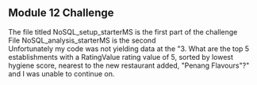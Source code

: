 ## Module 12 Challenge
The file titled NoSQL_setup_starterMS is the first part of the challenge\
File NoSQL_analysis_starterMS is the second\
Unfortunately my code was not yielding data at the "3. What are the top 5 establishments with a RatingValue rating value of 5, sorted by lowest hygiene score, nearest to the new restaurant added, "Penang Flavours"?" and I was unable to continue on.
